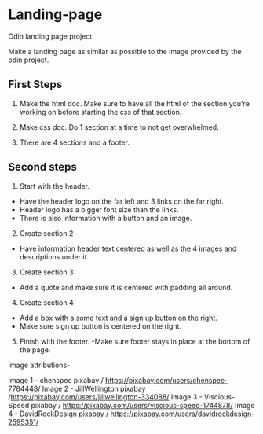 # Landing-page
Odin landing page project

Make a landing page as similar as possible to the image provided by the 
odin project.

## First Steps

1. Make the html doc. Make sure to have all the html of the section you're working on
before starting the css of that section.

2. Make css doc. Do 1 section at a time to not get overwhelmed.

3. There are 4 sections and a footer.

## Second steps

1. Start with the header.
- Have the header logo on the far left and 3 links on the far right.
- Header logo has a bigger font size than the links.
- There is also information with a button and an image.

2. Create section 2 
- Have information header text centered as well as the 4 images and descriptions
under it.

3. Create section 3
- Add a quote and make sure it is centered with padding all around.

4. Create section 4 
- Add a box with a some text and a sign up button on the right.
- Make sure sign up button is centered on the right.

5. Finish with the footer.
-Make sure footer stays in place at the bottom of the page.


Image attributions-

Image 1 - chenspec pixabay / https://pixabay.com/users/chenspec-7784448/
Image 2 - JillWellington pixabay /https://pixabay.com/users/jillwellington-334088/
Image 3 - Viscious-Speed pixabay / https://pixabay.com/users/viscious-speed-1744878/
Image 4 - DavidRockDesign pixabay / https://pixabay.com/users/davidrockdesign-2595351/